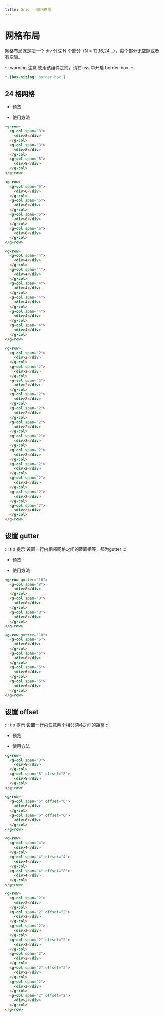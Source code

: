 ```yaml
---
title: Grid - 网格布局
---
```


# 网格布局

网格布局就是把一个 div 分成 N 个部分（N = 12,16,24...），每个部分无空隙或者有空隙。

::: warning 注意
使用该组件之前，请在 css 中开启 border-box
:::
```css
* {box-sizing: border-box;}
```

## 24 格网格

- 预览

<ClientOnly>
<grid-demo-1></grid-demo-1>
</ClientOnly>

- 使用方法

```html
<g-row>
  <g-col span="8">
    <div>8</div>
  </g-col>
  <g-col span="8">
    <div>8</div>
  </g-col>
  <g-col span="8">
    <div>8</div>
  </g-col>
</g-row>

<g-row>
  <g-col span="6">
    <div>6</div>
  </g-col>
  <g-col span="6">
    <div>6</div>
  </g-col>
  <g-col span="6">
    <div>6</div>
  </g-col>
  <g-col span="6">
    <div>6</div>
  </g-col>
</g-row>

<g-row>
  <g-col span="4">
    <div>4</div>
  </g-col>
  <g-col span="4">
    <div>4</div>
  </g-col>
  <g-col span="4">
    <div>4</div>
  </g-col>
  <g-col span="4">
    <div>4</div>
  </g-col>
  <g-col span="4">
    <div>4</div>
  </g-col>
  <g-col span="4">
    <div>4</div>
  </g-col>
</g-row>

<g-row>
  <g-col span="2">
    <div>2</div>
  </g-col>
  <g-col span="2">
    <div>2</div>
  </g-col>
  <g-col span="2">
    <div>2</div>
  </g-col>
  <g-col span="2">
    <div>2</div>
  </g-col>
  <g-col span="2">
    <div>2</div>
  </g-col>
  <g-col span="2">
    <div>2</div>
  </g-col>
  <g-col span="2">
    <div>2</div>
  </g-col>
  <g-col span="2">
    <div>2</div>
  </g-col>
  <g-col span="2">
    <div>2</div>
  </g-col>
  <g-col span="2">
    <div>2</div>
  </g-col>
  <g-col span="2">
    <div>2</div>
  </g-col>
  <g-col span="2">
    <div>2</div>
  </g-col>
</g-row>
```

## 设置 gutter 

::: tip 提示
设置一行内相邻网格之间的距离相等，都为gutter
:::

- 预览

<ClientOnly>
<grid-demo-2></grid-demo-2>
</ClientOnly>

- 使用方法
``` html
<g-row gutter="10">
  <g-col span="8">
    <div>8</div>
  </g-col>
  <g-col span="8">
    <div>8</div>
  </g-col>
  <g-col span="8">
    <div>8</div>
  </g-col>
</g-row>

<g-row gutter="10">
  <g-col span="6">
    <div>6</div>
  </g-col>
  <g-col span="6">
    <div>6</div>
  </g-col>
  <g-col span="6">
    <div>6</div>
  </g-col>
  <g-col span="6">
    <div>6</div>
  </g-col>
</g-row>
```

## 设置 offset

::: tip 提示
设置一行内任意两个相邻网格之间的距离
:::

- 预览

<ClientOnly>
<grid-demo-3></grid-demo-3>
</ClientOnly>

- 使用方法
``` html
<g-row>
  <g-col span="8">
    <div>8</div>
  </g-col>
  <g-col span="8" offset="8">
    <div>8</div>
  </g-col>
</g-row>

<g-row>
  <g-col span="6" offset="6">
    <div>6</div>
  </g-col>
  <g-col span="6" offset="6">
    <div>6</div>
  </g-col>
</g-row>

<g-row>
  <g-col span="4">
    <div>4</div>
  </g-col>
  <g-col span="4" offset="4">
    <div>4</div>
  </g-col>
  <g-col span="4" offset="8">
    <div>4</div>
  </g-col>
</g-row>

<g-row>
  <g-col span="2">
    <div>2</div>
  </g-col>
  <g-col span="2" offset="2">
    <div>2</div>
  </g-col>
  <g-col span="2">
    <div>2</div>
  </g-col>
  <g-col span="2" offset="2">
    <div>2</div>
  </g-col>
  <g-col span="2">
    <div>2</div>
  </g-col>
  <g-col span="2" offset="2">
    <div>2</div>
  </g-col>
  <g-col span="2">
    <div>2</div>
  </g-col>
  <g-col span="2" offset="2">
    <div>2</div>
  </g-col>
</g-row>
```
